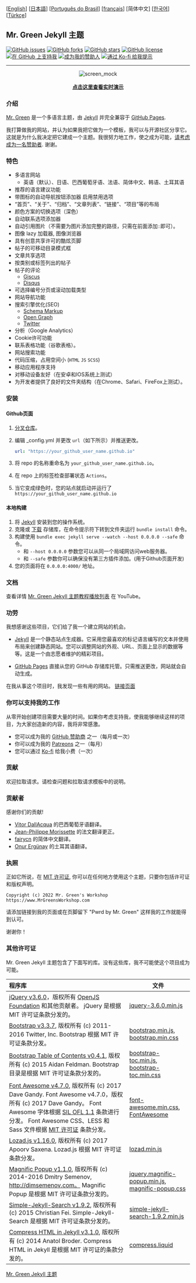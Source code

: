 [[English](https://github.com/MrGreensWorkshop/MrGreen-JekyllTheme/blob/main/README.md#readme)] [[日本語](https://github.com/MrGreensWorkshop/MrGreen-JekyllTheme/blob/main/README-ja.md#readme)] [[Português do Brasil](https://github.com/MrGreensWorkshop/MrGreen-JekyllTheme/blob/main/README-pt.md#readme)] [[français](https://github.com/MrGreensWorkshop/MrGreen-JekyllTheme/blob/main/README-fr.md#readme)] [简体中文] [[한국어](https://github.com/MrGreensWorkshop/MrGreen-JekyllTheme/blob/main/README-ko.md#readme)] [[Türkçe](https://github.com/MrGreensWorkshop/MrGreen-JekyllTheme/blob/main/README-tr.md#readme)]

## Mr. Green Jekyll 主题

<!-- readme -->

[<img src="https://img.shields.io/github/issues/MrGreensWorkshop/MrGreen-JekyllTheme" alt="GitHub issues" data-no-image-viewer>](https://github.com/MrGreensWorkshop/MrGreen-JekyllTheme/issues)
[<img src="https://img.shields.io/github/forks/MrGreensWorkshop/MrGreen-JekyllTheme?style=flat" alt="GitHub forks" data-no-image-viewer>](https://github.com/MrGreensWorkshop/MrGreen-JekyllTheme/blob/main/README.md#readme)
[<img src="https://img.shields.io/github/stars/MrGreensWorkshop/MrGreen-JekyllTheme?style=flat" alt="GitHub stars" data-no-image-viewer>](https://github.com/MrGreensWorkshop/MrGreen-JekyllTheme/blob/main/README.md#readme)
[<img src="https://img.shields.io/github/license/MrGreensWorkshop/MrGreen-JekyllTheme" alt="GitHub license" data-no-image-viewer>](https://github.com/MrGreensWorkshop/MrGreen-JekyllTheme/blob/main/LICENSE.txt)
[<img src="https://shields.io/badge/Github%20Sponsors-Support%20me-blue?logo=GitHub+Sponsors" alt="在 GitHub 上支持我" data-no-image-viewer>](https://github.com/sponsors/MrGreensWorkshop "在 GitHub 上支持我")
[<img src="https://shields.io/badge/Patreon-Support%20me-blue?logo=Patreon" alt="成为我的赞助人" data-no-image-viewer>](https://patreon.com/MrGreensWorkshop "成为我的赞助人")
[<img src="https://shields.io/badge/Ko--fi-Tip%20me-blue?logo=kofi" alt="通过 Ko-fi 给我提示" data-no-image-viewer>](https://ko-fi.com/MrGreensWorkshop "通过 Ko-fi 给我提示")

---

<div align="center">
  <img src="https://jekyll-theme-mrgreen-demo.mrgreensworkshop.com/assets/img/posts/mock1.jpg" max-height="500" alt="screen_mock">
  <br><br>
  <a href="https://jekyll-theme-mrgreen-demo.mrgreensworkshop.com/zh" style="font-weight: bold;" >点击这里查看实时演示</a>
</div>


### 介绍

<!-- outline-start -->

[Mr. Green](https://github.com/MrGreensWorkshop/MrGreen-JekyllTheme) 是一个多语言主题，由 [Jekyll](https://jekyllrb.com/) 并完全兼容于 [GitHub Pages](https://pages.github.com/).

<!-- outline-end -->

我打算做我的网站，并认为如果我把它做为一个模板，我可以与开源社区分享它。这就是为什么我决定把它建成一个主题。我很努力地工作，使之成为可能，[请考虑成为一名赞助者](#你可以支持我的工作). 谢谢。

### 特色

- 多语言网站
  - 英语（默认）、日语、巴西葡萄牙语、法语、简体中文、韩语、土耳其语
- 推荐的语言建议功能
- 带图标的自动导航按钮添加器 启用禁用选项
- “首页”、“关于”、“归档”、“文章列表”、“链接”、“项目”等的布局
- 颜色方案的切换选项（深色）
- 自动联系选项添加器
- 自动引用图片（不需要为图片添加完整的路径，只需在前面添加`:`即可）。
- 图像 lazy 加载器, 图像浏览器
- 具有创意共享许可的酷炫页脚
- 帖子的可移动目录模式框
- 文章共享选项
- 按类别或标签列出的帖子
- 帖子的评论
  - [Giscus](https://giscus.app)
  - [Disqus](https://disqus.com)
- 可选择编号分页或滚动加载类型
- 网站导航功能
- 搜索引擎优化(SEO)
  - [Schema Markup](https://schema.org)
  - [Open Graph](https://ogp.me/)
  - [Twitter](https://developer.twitter.com/en/docs/twitter-for-websites/cards/overview/summary)
- 分析（Google Analytics）
- Cookie许可功能
- 联系表格功能（谷歌表格）。
- 网站搜索功能
- 代码压缩，占用空间小 (`HTML` `JS` `SCSS`)
- 移动应用程序支持
- 对移动设备友好（在安卓和IOS系统上测试）
- 为开发者提供了良好的文件夹结构（在Chrome、Safari、FireFox上测试）。

### 安装

#### Github页面

1. [分叉仓库](https://github.com/MrGreensWorkshop/MrGreen-JekyllTheme/fork)。
1. 编辑 \_config.yml 并更改 `url`（如下所示）并推送更改。

   ```yaml
   url: "https://your_github_user_name.github.io"
   ```

1. 将 repo 的名称重命名为 `your_github_user_name.github.io`。
1. 在 repo 上的标签检查部署状态 `Actions`。
1. 当它变成绿色时，您的站点就启动并运行了 `https://your_github_user_name.github.io`

#### 本地构建

1. 将 [Jekyll](https://jekyllrb.com/docs/installation/) 安装到您的操作系统。
1. 克隆或 [下载](https://github.com/MrGreensWorkshop/MrGreen-JekyllTheme/releases/latest) 存储库，在命令提示符下转到文件夹运行 `bundle install` 命令。
1. 构建使用 `bundle exec jekyll serve --watch --host 0.0.0.0 --safe` 命令。
    - 和 `--host 0.0.0.0` 参数您可以从同一个局域网访问web服务器。
    - 和 `--safe` 参数你可以确保没有第三方插件添加。(用于Github页面开发)
1. 您的页面将在 `0.0.0.0:4000/` 地址。

### 文档

查看详情 [Mr. Green Jekyll 主题教程播放列表](https://www.youtube.com/playlist?list=PLAymxPbYHgl-fFy5can7uZBMJtFWVcphD) 在 YouTube。

### 功劳

我想感谢这些项目，它们给了我一个建立网站的机会。

- [Jekyll](https://jekyllrb.com/) 是一个静态站点生成器。它采用您最喜欢的标记语言编写的文本并使用布局来创建静态网站。您可以调整网站的外观、URL、页面上显示的数据等等。这是一个由志愿者维护的精彩项目。

- [GitHub Pages](https://pages.github.com/) 直接从您的 GitHub 存储库托管。只需推送更改，网站就会自动生成。

在我从事这个项目时，我发现一些有用的网站。 [链接页面](https://jekyll-theme-mrgreen-demo.mrgreensworkshop.com/tabs/links.html)

### 你可以支持我的工作

从零开始创建项目需要大量的时间。如果你考虑支持我，使我能够继续这样的项目，为大家创造新的内容，我将非常感激。

- 您可以成为我的 [GitHub 赞助商](https://github.com/sponsors/MrGreensWorkshop "在 GitHub 上支持我") 之一（每月或一次）
- 你可以成为我的 [Patreons](https://patreon.com/MrGreensWorkshop "成为我的赞助人") 之一（每月）
- 您可以通过 [Ko-fi](https://ko-fi.com/MrGreensWorkshop "通过 Ko-fi 给我提示") 给我小费（一次）

### 贡献

欢迎拉取请求。请检查问题和拉取请求模板中的说明。

### 贡献者

感谢你们的贡献!

- [Vitor DallAcqua](https://github.com/fandangos) 的巴西葡萄牙语翻译。
- [Jean-Philippe Morissette](https://github.com/JPMorissette) 的法文翻译更正。
- [fairycn](https://github.com/fairycn) 的简体中文翻译。
- [Onur Ergünay](https://github.com/onurergunay) 的土耳其语翻译。

### 执照

正如它所说，在 [MIT 许可证](https://github.com/MrGreensWorkshop/MrGreen-JekyllTheme/blob/main/LICENSE.txt), 你可以在任何地方使用这个主题，只要你包括许可证和版权声明。

`Copyright (c) 2022 Mr. Green's Workshop https://www.MrGreensWorkshop.com`

请添加链接到我的页面或在页脚留下 "Pwrd by Mr. Green" 这样我的工作就能得到认可。

谢谢你！

### 其他许可证

Mr. Green Jekyll 主题包含了下面写的库。没有这些库，我不可能使这个项目成为可能。

| 程序库                              | 文件 |
| :----------------------------------- | ---- |
| [jQuery v3.6.0](https://github.com/jquery/jquery/tree/3.6.0)，版权所有 [OpenJS Foundation](https://openjsf.org) 和其他贡献者。 jQuery 是根据 MIT 许可证条款分发的。 | [jquery-3.6.0.min.js](https://github.com/MrGreensWorkshop/MrGreen-JekyllTheme/blob/main/assets/js/jquery-3.6.0.min.js) |
| [Bootstrap v3.3.7](https://github.com/twbs/bootstrap/tree/v3.3.7), 版权所有 (c) 2011-2016 Twitter, Inc. Bootstrap 根据 MIT 许可证条款分发。 | [bootstrap.min.js](https://github.com/MrGreensWorkshop/MrGreen-JekyllTheme/blob/main/assets/js/bootstrap.min.js), [bootstrap.min.css](assets/css/bootstrap.min.css) |
| [Bootstrap Table of Contents v0.4.1](https://github.com/afeld/bootstrap-toc/tree/v0.4.1), 版权所有 (c) 2015 Aidan Feldman. Bootstrap 目录是根据 MIT 许可证条款分发的。 | [bootstrap-toc.min.js](https://github.com/MrGreensWorkshop/MrGreen-JekyllTheme/blob/main/assets/js/bootstrap-toc.min.js), [bootstrap-toc.min.css](assets/css/bootstrap-toc.min.css) |
| [Font Awesome v4.7.0](https://github.com/FortAwesome/Font-Awesome/tree/v4.7.0), 版权所有 (c) 2017 Dave Gandy. Font Awesome v4.7.0，版权所有 (c) 2017 Dave Gandy。 Font Awesome 字体根据 [SIL OFL 1.1](http://scripts.sil.org/OFL) 条款进行分发。 Font Awesome CSS、LESS 和 Sass 文件根据 [MIT 许可证](https://opensource.org/licenses/mit-license.html) 条款分发。| [font-awesome.min.css](https://github.com/MrGreensWorkshop/MrGreen-JekyllTheme/blob/main/assets/css/font-awesome.min.css), [FontAwesome](https://github.com/MrGreensWorkshop/MrGreen-JekyllTheme/blob/main/assets/fonts/) |
| [Lozad.js v1.16.0](https://github.com/ApoorvSaxena/lozad.js/tree/v1.16.0), 版权所有 (c) 2017 Apoorv Saxena. Lozad.js 根据 MIT 许可证条款分发。 | [lozad.min.js](https://github.com/MrGreensWorkshop/MrGreen-JekyllTheme/blob/main/assets/js/lozad.min.js) |
| [Magnific Popup v1.1.0](https://github.com/dimsemenov/Magnific-Popup/tree/1.1.0), 版权所有 (c) 2014-2016 Dmitry Semenov, http://dimsemenov.com。 Magnific Popup 是根据 MIT 许可证条款分发的。 | [jquery.magnific-popup.min.js](https://github.com/MrGreensWorkshop/MrGreen-JekyllTheme/blob/main/assets/js/jquery.magnific-popup.min.js), [magnific-popup.css](assets/css/magnific-popup.css) |
| [Simple-Jekyll-Search v1.9.2](https://github.com/christian-fei/Simple-Jekyll-Search/tree/v1.9.2), 版权所有 (c) 2015 Christian Fei. Simple-Jekyll-Search 是根据 MIT 许可证条款分发的。 | [simple-jekyll-search-1.9.2.min.js](https://github.com/MrGreensWorkshop/MrGreen-JekyllTheme/blob/main/assets/js/simple-jekyll-search-1.9.2.min.js) |
| [Compress HTML in Jekyll v3.1.0](https://github.com/penibelst/jekyll-compress-html/tree/v3.1.0), 版权所有 (c) 2014 Anatol Broder. Compress HTML in Jekyll 是根据 MIT 许可证的条款分发的。 | [compress.liquid](https://github.com/MrGreensWorkshop/MrGreen-JekyllTheme/blob/main/_layouts/util/compress.liquid) |

[Mr. Green Jekyll 主题](https://github.com/MrGreensWorkshop/MrGreen-JekyllTheme)
